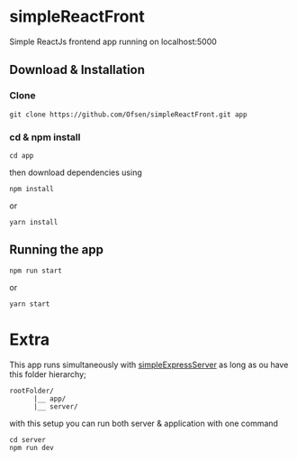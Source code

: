 # simpleReactFront
Simple ReactJs frontend app running on localhost:5000

## Download & Installation
### Clone
```
git clone https://github.com/Ofsen/simpleReactFront.git app
```
### cd & npm install
```
cd app
```
then download dependencies using
```
npm install
```
or 
```
yarn install
```

## Running the app
```
npm run start
```
or
```
yarn start
```
# Extra
This app runs simultaneously with [simpleExpressServer](https://github.com/Ofsen/simpleExpressServer) as long as ou have this folder hierarchy;

```
rootFolder/
      |__ app/
      |__ server/
```

with this setup you can run both server & application with one command

```
cd server
npm run dev
```
